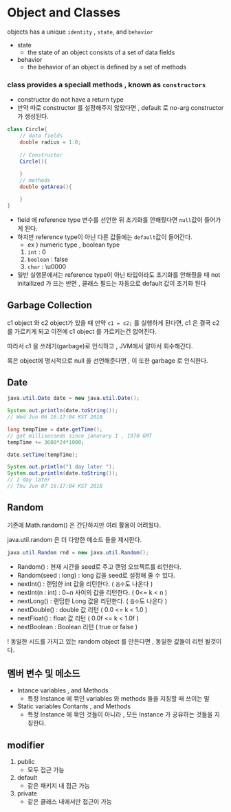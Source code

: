 # Object and Classes

objects has a unique `identity` , `state`, and `behavior`
- state
    - the state of an object consists of a set of data fields
- behavior
    - the behavior of an object is defined by a set of methods

### class provides a speciall methods , known as `constructors`
- constructor do not have a return type
- 만약 따로 constructor 를 설정해주지 않았다면 , default 로 no-arg constructor 가 생성된다.
```java
class Circle{
    // data fields
    double radius = 1.0;
    
    // Constructor
    Circle(){
        
    }
    // methods
    double getArea(){

    }
}
```
- field 에 reference type 변수를 선언한 뒤 초기화를 안해줬다면 `null`값이 들어가게 된다.
- 하지만 reference type이 아닌 다른 값들에는 `default`값이 들어간다.
    - ex ) numeric type , boolean type
    1. `int` : 0
    1. `boolean` : false
    1. `char` : \u0000
- 일반 실행문에서는 reference type이 아닌 타입이라도 초기화를 안해줬을 때 not initallized 가 뜨는 반면 , 클래스 필드는 자동으로 default 값이 초기화 된다

## Garbage Collection
c1 object 와 c2 object가 있을 때 만약 `c1 = c2;` 를 실행하게 된다면, c1 은 결국 c2 를 가르키게 되고 이전에 c1 object 를 가르키는건 없어진다.

따라서 c1 을 쓰레기(garbage)로 인식하고 , JVM에서 알아서 회수해간다.

혹은 object에 명시적으로 null 을 선언해준다면 , 이 또한 garbage 로 인식한다.

## Date
```java
java.util.Date date = new java.util.Date();

System.out.println(date.toString());
// Wed Jun 06 16:17:04 KST 2018

long tempTime = date.getTime();
// get milliseconds since janurary 1 , 1970 GMT
tempTime += 3600*24*1000;

date.setTime(tempTime);

System.out.println("1 day later ");
System.out.println(date.toString());
// 1 day later
// Thu Jun 07 16:17:04 KST 2018

```

## Random
기존에 Math.random() 은 간단하지만 여러 활용이 어려웠다.

java.util.random 은 더 다양한 메소드 들을 제시한다.

```java 
java.util.Random rnd = new java.util.Random();

```

- Random() : 현재 시간을 seed로 주고 랜덤 오브젝트를 리턴한다.
- Random(seed : long) : long 값을 seed로 설정해 줄 수 있다.
- nextInt() : 랜덤한 int 값을 리턴한다. ( `음수`도 나온다 ) 
- nextInt(n : int) : 0~n 사이의 값을 리턴한다. ( 0<= k < n )
- nextLong() : 랜덤한 Long 값을 리턴한다. ( `음수`도 나온다 ) 
- nextDouble() : double 값 리턴 ( 0.0 <= k < 1.0 )
- nextFloat() : float 값 리턴 ( 0.0f <= k < 1.0f )
- nextBoolean : Boolean 리턴 ( true or false )

! 동일한 시드를 가지고 있는 random object 를 만든다면 , 동일한 값들이 리턴 될것이다.

## 멤버 변수 및 메소드
- Intance variables , and Methods
    - 특정 Instance 에 묶인 variables 와 methods 들을 지칭할 때 쓰이는 말 
- Static variables Contants , and Methods
    - 특정 Instance 에 묶인 것들이 아니라 , 모든 Instance 가 공유하는 것들을 지칭한다.

## modifier
1. public 
    - 모두 접근 가능
1. default
    - 같은 패키지 내 접근 가능
1. private
    - 같은 클래스 내에서만 접근이 가능

